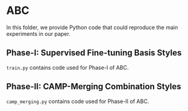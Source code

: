 

# ABC
In this folder, we provide Python code that could reproduce the main experiments in our paper.

## Phase-I: Supervised Fine-tuning Basis Styles
`train.py` contains code used for Phase-I of ABC.

## Phase-II: CAMP-Merging Combination Styles
`camp_merging.py` contains code used for Phase-II of ABC.
